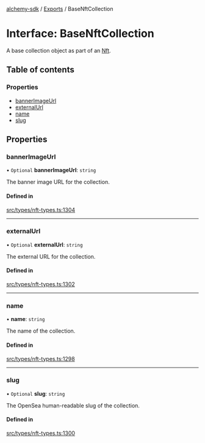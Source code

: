 [alchemy-sdk](../README.md) / [Exports](../modules.md) / BaseNftCollection

# Interface: BaseNftCollection

A base collection object as part of an [Nft](Nft.md).

## Table of contents

### Properties

- [bannerImageUrl](BaseNftCollection.md#bannerimageurl)
- [externalUrl](BaseNftCollection.md#externalurl)
- [name](BaseNftCollection.md#name)
- [slug](BaseNftCollection.md#slug)

## Properties

### bannerImageUrl

• `Optional` **bannerImageUrl**: `string`

The banner image URL for the collection.

#### Defined in

[src/types/nft-types.ts:1304](https://github.com/alchemyplatform/alchemy-sdk-js/blob/fb68bb4a/src/types/nft-types.ts#L1304)

___

### externalUrl

• `Optional` **externalUrl**: `string`

The external URL for the collection.

#### Defined in

[src/types/nft-types.ts:1302](https://github.com/alchemyplatform/alchemy-sdk-js/blob/fb68bb4a/src/types/nft-types.ts#L1302)

___

### name

• **name**: `string`

The name of the collection.

#### Defined in

[src/types/nft-types.ts:1298](https://github.com/alchemyplatform/alchemy-sdk-js/blob/fb68bb4a/src/types/nft-types.ts#L1298)

___

### slug

• `Optional` **slug**: `string`

The OpenSea human-readable slug of the collection.

#### Defined in

[src/types/nft-types.ts:1300](https://github.com/alchemyplatform/alchemy-sdk-js/blob/fb68bb4a/src/types/nft-types.ts#L1300)
